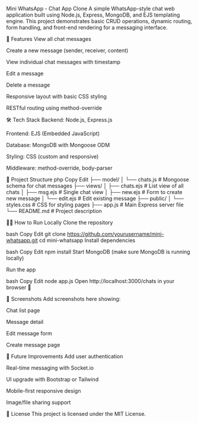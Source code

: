  Mini WhatsApp - Chat App Clone
A simple WhatsApp-style chat web application built using Node.js, Express, MongoDB, and EJS templating engine. This project demonstrates basic CRUD operations, dynamic routing, form handling, and front-end rendering for a messaging interface.

🚀 Features
View all chat messages

Create a new message (sender, receiver, content)

View individual chat messages with timestamp

Edit a message

Delete a message

Responsive layout with basic CSS styling

RESTful routing using method-override

🛠️ Tech Stack
Backend: Node.js, Express.js

Frontend: EJS (Embedded JavaScript)

Database: MongoDB with Mongoose ODM

Styling: CSS (custom and responsive)

Middleware: method-override, body-parser

📂 Project Structure
php
Copy
Edit
├── model/
│   └── chats.js           # Mongoose schema for chat messages
├── views/
│   ├── chats.ejs          # List view of all chats
│   ├── msg.ejs            # Single chat view
│   ├── new.ejs            # Form to create new message
│   └── edit.ejs           # Edit existing message
├── public/
│   └── styles.css         # CSS for styling pages
├── app.js                 # Main Express server file
└── README.md              # Project description




🧑‍💻 How to Run Locally
Clone the repository

bash
Copy
Edit
git clone https://github.com/yourusername/mini-whatsapp.git
cd mini-whatsapp
Install dependencies

bash
Copy
Edit
npm install
Start MongoDB (make sure MongoDB is running locally)

Run the app

bash
Copy
Edit
node app.js
Open http://localhost:3000/chats in your browser 🎉

📸 Screenshots
Add screenshots here showing:

Chat list page

Message detail

Edit message form

Create message page

📌 Future Improvements
Add user authentication

Real-time messaging with Socket.io

UI upgrade with Bootstrap or Tailwind

Mobile-first responsive design

Image/file sharing support

📃 License
This project is licensed under the MIT License.


